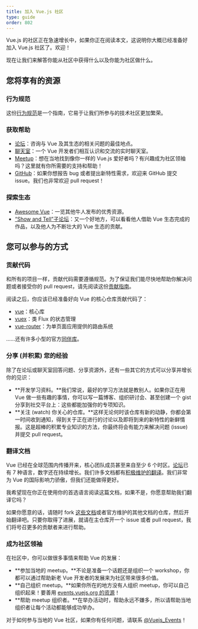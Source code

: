 ```yaml
---
title: 加入 Vue.js 社区
type: guide
order: 802
---
```


Vue.js 的社区正在急速增长中，如果你正在阅读本文，这说明你大概已经准备好加入 Vue.js 社区了。欢迎！

现在让我们来解答你能从社区中获得什么以及你能为社区做什么。

## 您将享有的资源

### 行为规范

这份[行为规范](/coc)是一个指南，它易于让我们所参与的技术社区更加繁荣。

### 获取帮助

- [论坛](https://forum.vuejs.org/)：咨询与 Vue 及其生态的相关问题的最佳地点。
- [聊天室](https://chat.vuejs.org/)：一个 Vue 开发者们相互认识和交流的实时聊天室。
- [Meetup](https://events.vuejs.org/meetups)：想在当地找到像你一样的 Vue.js 爱好者吗？有兴趣成为社区领袖吗？这里就有你所需要的支持和帮助！
- [GitHub](https://github.com/vuejs)：如果你想报告 bug 或者提出新特性需求，欢迎来 GitHub 提交 issue。我们也非常欢迎 pull request！

### 探索生态

- [Awesome Vue](https://github.com/vuejs/awesome-vue)：一览其他牛人发布的优秀资源。
- [“Show and Tell”子论坛](https://forum.vuejs.org/c/show-and-tell)：又一个好地方，可以看看他人借助 Vue 生态完成的作品，以及他人为不断壮大的 Vue 生态的贡献。

## 您可以参与的方式

### 贡献代码

和所有的项目一样，贡献代码需要遵循规范。为了保证我们能尽快地帮助你解决问题或者接受你的 pull request，请先阅读这份[贡献指南](https://github.com/vuejs/vue/blob/dev/.github/CONTRIBUTING.md)。

阅读之后，你应该已经准备好向 Vue 的核心仓库贡献代码了：

- [vue](https://github.com/vuejs/vue)：核心库
- [vuex](https://github.com/vuejs/vuex)：类 Flux 的状态管理
- [vue-router](https://github.com/vuejs/vue-router)：为单页面应用提供的路由系统

……还有许多小型的官方[同伴库](https://github.com/vuejs)。

### 分享 (并积累) 您的经验

除了在论坛或聊天室回答问题、分享资源外，还有一些其它的方式可以分享并增长你的见识：

- **开发学习资料。**我们常说，最好的学习方法就是教别人。如果你正在用 Vue 做一些有趣的事情，你可以写一篇博客、组织研讨会、甚至创建一个 gist 分享到社交平台上：这些都能加强你的专项知识。
- **关注 (watch) 你关心的仓库。**这样无论何时该仓库有新的动静，你都会第一时间收到通知，得到关于正在进行的讨论以及即将到来的新特性的新鲜情报。这是超棒的积累专业知识的方法，你最终将会有能力来解决问题 (issue) 并提交 pull request。

### 翻译文档

Vue 已经在全球范围内传播开来，核心团队成员甚至来自至少 6 个时区。[论坛](https://forum.vuejs.org/)已有 7 种语言，数字还在持续增长。我们许多文档都有[积极维护的翻译](https://github.com/vuejs?utf8=%E2%9C%93&q=vuejs.org)。我们非常为 Vue 的国际影响力骄傲，但我们还能做得更好。

我希望现在你正在使用你的首选语言阅读这篇文档，如果不是，你愿意帮助我们翻译它吗？

如果你愿意的话，请随时 fork [这些文档](https://github.com/vuejs/vuejs.org/)或者官方维护的其他文档的仓库，然后开始翻译吧。只要你取得了进展，就请在主仓库开一个 issue 或者 pull request，我们将号召更多的贡献者来进行帮助。

### 成为社区领袖

在社区中，你可以做很多事情来帮助 Vue 的发展：

- **参加当地的 meetup。**不论是准备一个话题还是组织一个 workshop，你都可以通过帮助新老 Vue 开发者的发展来为社区带来很多价值。
- **自己组织 meetup。**如果你所在的地方没有人组织 meetup，你可以自己组织起来！要善用 [events.vuejs.org 的资源](https://events.vuejs.org/resources/#getting-started)！
- **帮助 meetup 组织者。**在举办活动时，帮助永远不嫌多，所以请帮助当地组织者让每个活动都能够成功举办。

对于如何参与当地的 Vue 社区，如果你有任何问题，请联系 [@Vuejs_Events](https://www.twitter.com/vuejs_events)！
